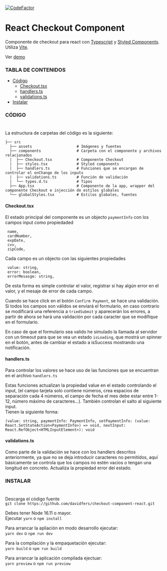[![CodeFactor](https://www.codefactor.io/repository/github/davidfers/checkout-component-react/badge)](https://www.codefactor.io/repository/github/davidfers/checkout-component-react)
# React Checkout Component
Componente de checkout para react con [Typescript](https://www.typescriptlang.org/) y [Styled Components](https://styled-components.com/). Utiliza [Vite](https://vitejs.dev/).

Ver [demo](https://react-checkout-form.netlify.app)

### TABLA DE CONTENIDOS

- [Código](#código)
  - [Checkout.tsx](#checkouttsx)
  - [handlers.ts](#handlersts)
  - [validations.ts](#validationsts)
- [Instalar](#instalar)




### CÓDIGO
#

La estructura de carpetas del código es la siguiente:


    ├── src
      ├── assets                    # Imágenes y fuentes
      ├── components                # Carpeta con el componente y archivos relacionados
      |  ├── Checkout.tsx           # Componente Checkout
      |  ├── styles.tsx             # Styled components
      |  ├── handlers.ts            # Funciones que se encargan de controlar el onChange de los inputs
      |  ├── validations.ts         # Función de validación
      |  └── types.d.ts             # Tipos
      ├── App.tsx                   # Componente de la app, wrapper del componente Checkout e injección de estilos globales
      └── globalStyles.tsx          # Estilos globales, fuentes


#### Checkout.tsx
  El estado principal del componente es un objecto `paymentInfo` con los campos input como propiedaded
  ``` 
   name, 
   cardNumber,
   expDate,
   cvv,   
   zipCode,
  ``` 
  
Cada campo es un objecto con las siguientes propiedades    
  ``` 
   value: string,   
   error: boolean,   
   errorMesasge: string,   
  ``` 
  De esta forma es simple controlar el valor, registrar si hay algún error en el valor, y el mesaje de error de cada campo.
  
  Cuando se hace click en el botón `Confirm Payment`, se hace una validación. Si todos los campos son válidos se enviará el formulario, en caso contrario se modificará una referencia a `triedSubmit` y aparecerán los errores, a partir de ahora se hará una validación por cada caracter que se modifique en el formulario.
  
  En caso de que el formulario sea valido he simulado la llamada al servidor con un timeout para que se vea un estado `isLoading`, que mostrá un spinner en el botón, antes de cambiar el estado a isSuccess mostrando una notificación.
  
  #### handlers.ts
  Para controlar los valores se hace uso de las funciones que se encuentran en el archivo `handlers.ts`
  
  Estas funciones actualizan la propiedad value en el estado controlando el input, (el campo tarjeta solo contiene números, crea espacios de separación cada 4 números, el campo de fecha el mes debe estar entre 1-12, número máximo de caracteres...). También controlan el salto al siguiente input.    
  Tienen la siguiente forma:


  ```
  (value: string, paymentInfo: PaymentInfo, setPaymentInfo: (value: React.SetStateAction<PaymentInfo>) => void, nextInput: React.RefObject<HTMLInputElement>): void
  ```
#### validations.ts
Como parte de la validación se hace con los handlers descritos anteriormente, ya que no se deja introducir caracteres no permitidos, aquí básicamente se controla que los campos no estén vacios o tengan una longitud en concreto. Actualiza la propiedad error del estado.

### INSTALAR
#

Descarga el código fuente   
`git clone https://github.com/davidfers/checkout-component-react.git`

Debes tener Node 16.11 o mayor.   
Ejecutar `yarn` o `npm install`

Para arrancar la apliación en modo desarrollo ejecutar:   
`yarn dev` o `npm run dev`

Para la compilación y la empaquetación ejecutar:   
`yarn build` o `npm run build`

Para arrancar la aplicación compilada ejectuar:   
`yarn preview` o `npm run preview`
